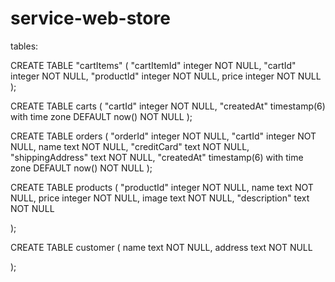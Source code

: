 # service-web-store

tables:

CREATE TABLE "cartItems" (
    "cartItemId" integer NOT NULL,
    "cartId" integer NOT NULL,
    "productId" integer NOT NULL,
    price integer NOT NULL
);

CREATE TABLE carts (
    "cartId" integer NOT NULL,
    "createdAt" timestamp(6) with time zone DEFAULT now() NOT NULL
);

CREATE TABLE orders (
    "orderId" integer NOT NULL,
    "cartId" integer NOT NULL,
    name text NOT NULL,
    "creditCard" text NOT NULL,
    "shippingAddress" text NOT NULL,
    "createdAt" timestamp(6) with time zone DEFAULT now() NOT NULL
);

CREATE TABLE products (
    "productId" integer NOT NULL,
    name text NOT NULL,
    price integer NOT NULL,
    image text NOT NULL,
    "description" text NOT NULL
    
);

CREATE TABLE customer (
    name text NOT NULL,
    address text NOT NULL
    
);